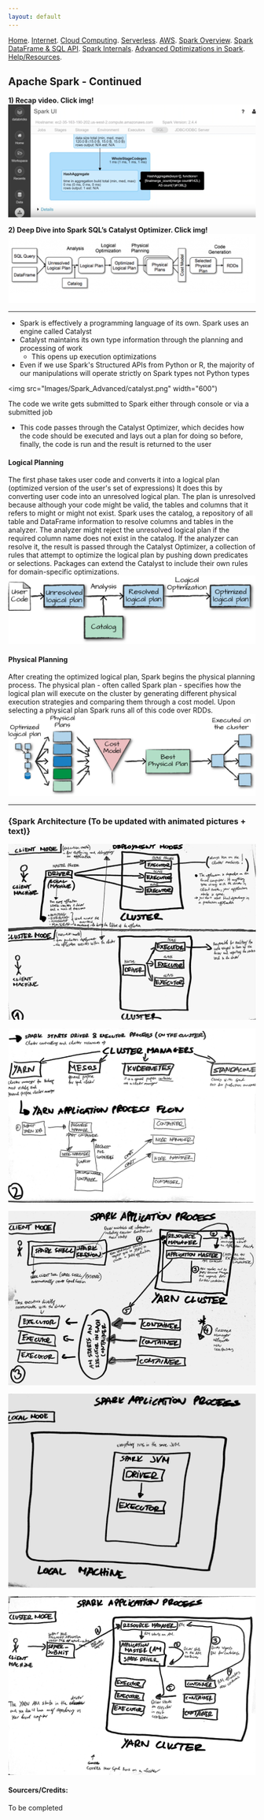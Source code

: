```yaml
---
layout: default
---
```

[Home](./README.md).
[Internet](./internet.md).
[Cloud Computing](./cloud_computing.md).
[Serverless](./serverless.md).
[AWS](./aws.md).
[Spark Overview](./spark_overview.md).
[Spark DataFrame & SQL API](./sparkAPI.md).
[Spark Internals](./spark_internals.md).
[Advanced Optimizations in Spark](spark_optimizations.md).
[Help/Resources](./resources.md).

## Apache Spark - Continued

**1) Recap video. Click img!**
[![hash](Images/Spark_Advanced/hash.png)](https://www.youtube.com/watch?v=a-yrOubLFn0&feature=youtu.be "CEU - Apache Spark: Jobs, Stages and Tasks")


**2) Deep Dive into Spark SQL’s Catalyst Optimizer. Click img!**
[![dbricks](Images/Spark_Advanced/dbricks.png)](https://databricks.com/blog/2015/04/13/deep-dive-into-spark-sqls-catalyst-optimizer.html "Deep Dive into Spark SQL’s Catalyst Optimizer")


* * *
- Spark is effectively a programming language of its own. Spark uses an engine called Catalyst
- Catalyst maintains its own type information through the planning and processing of work
   - This opens up execution optimizations
- Even if we use Spark's Structured APIs from Python or R, the majority of our manipulations will operate strictly on Spark types not Python types

<img src="Images/Spark_Advanced/catalyst.png" width="600")

The code we write gets submitted to Spark either through console or via a submitted job
- This code passes through the Catalyst Optimizer, which decides how the code should be executed and lays out a plan for doing so before, finally, the code is run and the result is returned to the user

#### Logical Planning
The first phase takes user code and converts it into a logical plan (optimized version of the user's set of expressions)
It does this by converting user code into an unresolved logical plan. The plan is unresolved because although your code might be valid, the tables and columns that it refers to might or might not exist. Spark uses the catalog, a repository of all table and DataFrame information to resolve columns and tables in the analyzer. The analyzer might reject the unresolved logical plan if the required column name does not exist in the catalog. If the analyzer can resolve it, the result is passed through the Catalyst Optimizer, a collection of rules that attempt to optimize the logical plan by pushing down predicates or selections. Packages can extend the Catalyst to include their own rules for domain-specific optimizations.
![logical-plan](Images/Spark_Advanced/logical.png)


#### Physical Planning
After creating the optimized logical plan, Spark begins the physical planning process. The physical plan - often called Spark plan - specifies how the logical plan will execute on the cluster by generating different physical execution strategies and comparing them through a cost model. Upon selecting a physical plan Spark runs all of this code over RDDs.
![physical-plan](Images/Spark_Advanced/physical.png)

* * *

### {Spark Architecture (To be updated with animated pictures + text)}
![hash](Images/Spark_Advanced/1-ConvertImage.jpg)


![hash](Images/Spark_Advanced/2-ConvertImage.jpg)


![hash](Images/Spark_Advanced/3-ConvertImage.jpg)


![hash](Images/Spark_Advanced/local-ConvertImage.jpg)


![hash](Images/Spark_Advanced/app-ConvertImage.jpg)



#### Sourcers/Credits:
To be completed
